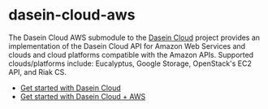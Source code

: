 dasein-cloud-aws
================

The Dasein Cloud AWS submodule to the [Dasein Cloud](https://github.com/greese/dasein-cloud) project provides
an implementation of the Dasein Cloud API for Amazon Web Services and clouds and cloud platforms compatible with
the Amazon APIs. Supported clouds/platforms include: Eucalyptus, Google Storage, OpenStack's EC2 API, and Riak CS.

* [Get started with Dasein Cloud](https://github.com/greese/dasein-cloud)
* [Get started with Dasein Cloud + AWS](https://github.com/greese/dasein-cloud-aws/wiki)